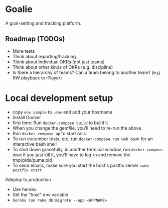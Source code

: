 # Goalie

A goal-setting and tracking platform.

## Roadmap (TODOs)
- More tests
- Think about reporting/tracking
- Think about Individual OKRs (not just teams)
- Think about other kinds of OKRs (e.g. discipline)
- Is there a hierarchy of teams? Can a team belong to another team? (e.g RW playback to iPlayer)

# Local development setup
- copy `env.sample` to `.env` and add your hostname
- Install Docker
- first time: Run `docker-compose build` to build it
- When you change the gemfile, you'll need to re-run the above.
- Run `docker-compose up` to start rails
- To run cucumber tests, etc, run `docker-compose run web bash` for an interactive bash shell
- To shut down gracefully, in another terminal window, run `docker-compose down` if you just kill it, you'll have to log-in and remove the tmp/pids/puma.pid
- To send emails, make sure you start the host's postfix server `sudo postfix start`


#deploy to production
- Use heroku
- Set the "host" env variable
- `heroku run rake db:migrate --app <APPNAME>`
